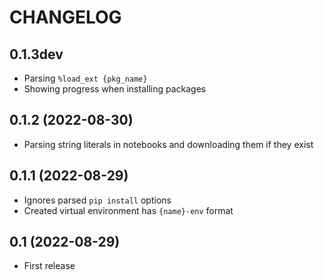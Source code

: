 # CHANGELOG

## 0.1.3dev
- Parsing `%load_ext {pkg_name}`
- Showing progress when installing packages

## 0.1.2 (2022-08-30)
- Parsing string literals in notebooks and downloading them if they exist

## 0.1.1 (2022-08-29)
- Ignores parsed `pip install` options
- Created virtual environment has `{name}-env` format

## 0.1 (2022-08-29)
- First release
